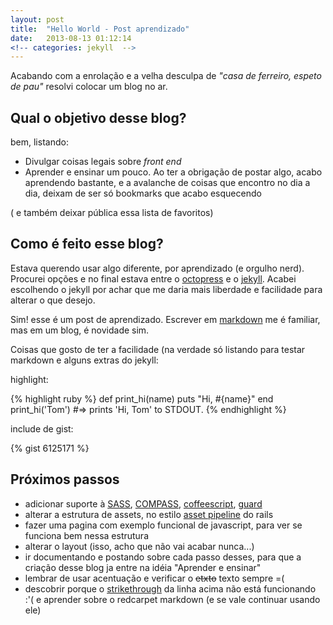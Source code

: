 ```yaml
---
layout: post
title:  "Hello World - Post aprendizado"
date:   2013-08-13 01:12:14
<!-- categories: jekyll  -->
---
```



Acabando com a enrolação e a velha desculpa de _"casa de ferreiro, espeto de pau"_ resolvi colocar um blog no ar.

## Qual o objetivo desse blog?

bem, listando:

- Divulgar coisas legais sobre *front end*
- Aprender e ensinar um pouco. Ao ter a obrigação de postar algo, acabo aprendendo bastante, e a avalanche de coisas que encontro no dia a dia, deixam de ser só bookmarks que acabo esquecendo

( e também deixar pública essa lista de favoritos)

## Como é feito esse blog?

Estava querendo usar algo diferente, por aprendizado (e orgulho nerd). Procurei opções e no final estava entre o [octopress] e o [jekyll]. Acabei escolhendo o jekyll por achar que me daria mais liberdade e facilidade para alterar o que desejo.

Sim! esse é um post de aprendizado. Escrever em [markdown] me é familiar, mas em um blog, é novidade sim.

Coisas que gosto de ter a facilidade (na verdade só listando para testar markdown e alguns extras do jekyll:

highlight:

{% highlight ruby %}
def print_hi(name)
  puts "Hi, #{name}"
end
print_hi('Tom')
#=> prints 'Hi, Tom' to STDOUT.
{% endhighlight %}

include de gist:

{% gist 6125171 %}

## Próximos passos

- adicionar suporte à [SASS], [COMPASS], [coffeescript], [guard]
- alterar a estrutura de assets, no estilo [asset pipeline] do rails
- fazer uma pagina com exemplo funcional de javascript, para ver se funciona bem nessa estrutura
- alterar o layout (isso, acho que não vai acabar nunca...)
- ir documentando e postando sobre cada passo desses, para que a criação desse blog ja entre na idéia "Aprender e ensinar"
- lembrar de usar acentuação e verificar o ~~etxto~~ texto  sempre =(
- descobrir porque o [strikethrough] da linha acima não está funcionando :'( e aprender sobre o redcarpet markdown (e se vale continuar usando ele)

[jekyll]:    http://jekyllrb.com
[octopress]:    http://octopress.org/
[markdown]:    http://pt.wikipedia.org/wiki/Markdown
[SASS]: http://sass-lang.com/
[COMPASS]: http://compass-style.org/
[coffeescript]: hhttp://coffeescript.org/
[guard]: https://github.com/guard/guard
[asset pipeline]: http://guides.rubyonrails.org/asset_pipeline.html
[strikethrough]: https://help.github.com/articles/github-flavored-markdown#strikethrough
[redcarpet markdown]: https://github.com/vmg/redcarpet

